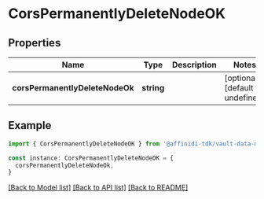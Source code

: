 # CorsPermanentlyDeleteNodeOK

## Properties

| Name                            | Type       | Description | Notes                             |
| ------------------------------- | ---------- | ----------- | --------------------------------- |
| **corsPermanentlyDeleteNodeOk** | **string** |             | [optional] [default to undefined] |

## Example

```typescript
import { CorsPermanentlyDeleteNodeOK } from '@affinidi-tdk/vault-data-manager-client'

const instance: CorsPermanentlyDeleteNodeOK = {
  corsPermanentlyDeleteNodeOk,
}
```

[[Back to Model list]](../README.md#documentation-for-models) [[Back to API list]](../README.md#documentation-for-api-endpoints) [[Back to README]](../README.md)
